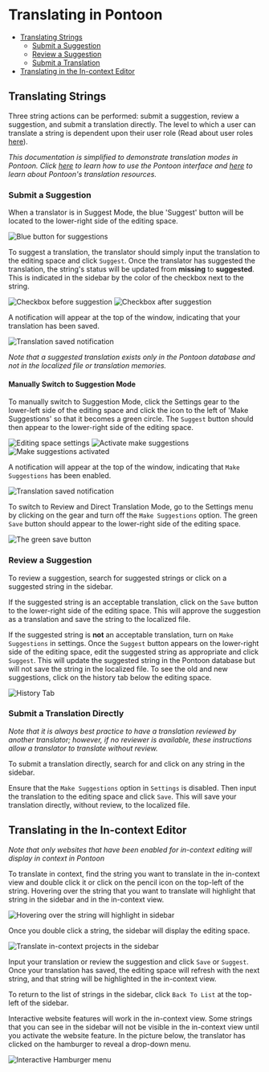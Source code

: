 # Translating in Pontoon

* [Translating Strings](#translating-strings)
  * [Submit a Suggestion](#submit-a-suggestion)
  * [Review a Suggestion](#review-a-suggestion)
  * [Submit a Translation](#submit-a-translation-directly)
* [Translating in the In-context Editor](#translating-in-the-wysiwyg-editor)

## Translating Strings

Three string actions can be performed: submit a suggestion, review a suggestion, and submit a translation directly. The level to which a user can translate a string is dependent upon their user role (Read about user roles [here](user.md)).

*This documentation is simplified to demonstrate translation modes in Pontoon. Click [here](ui.md) to learn how to use the Pontoon interface and [here](resources.md) to learn about Pontoon's translation resources.*

### Submit a Suggestion

When a translator is in Suggest Mode, the blue 'Suggest' button will be located to the lower-right side of the editing space.

![Blue button for suggestions](/assets/images/pontoon/translate/suggest_button.png)

To suggest a translation, the translator should simply input the translation to the editing space and click `Suggest`. Once the translator has suggested the translation, the string's status will be updated from **missing** to **suggested**. This is indicated in the sidebar by the color of the checkbox next to the string.

![Checkbox before suggestion](/assets/images/pontoon/translate/sidebar_presuggest.png) ![Checkbox after suggestion](/assets/images/pontoon/translate/sidebar_postsuggest.png)

A notification will appear at the top of the window, indicating that your translation has been saved.

![Translation saved notification](/assets/images/pontoon/translate/translation_saved_notif.png)

*Note that a suggested translation exists only in the Pontoon database and not in the localized file or translation memories.*

#### Manually Switch to Suggestion Mode

To manually switch to Suggestion Mode, click the Settings gear to the lower-left side of the editing space and click the icon to the left of 'Make Suggestions' so that it becomes a green circle. The `Suggest` button should then appear to the lower-right side of the editing space.

![Editing space settings](/assets/images/pontoon/translate/suggest_settings.png) ![Activate make suggestions](/assets/images/pontoon/translate/activate_suggest.png)
![Make suggestions activated](/assets/images/pontoon/translate/activated_suggest.png)

A notification will appear at the top of the window, indicating that `Make Suggestions` has been enabled.

![Translation saved notification](/assets/images/pontoon/translate/translation_saved_notif.png)

To switch to Review and Direct Translation Mode, go to the Settings menu by clicking on the gear and turn off the `Make Suggestions` option. The green `Save` button should appear to the lower-right side of the editing space.

![The green save button](/assets/images/pontoon/translate/save_button.png)

### Review a Suggestion

To review a suggestion, search for suggested strings or click on a suggested string in the sidebar.

If the suggested string is an acceptable translation, click on the `Save` button to the lower-right side of the editing space. This will approve the suggestion as a translation and save the string to the localized file.

If the suggested string is **not** an acceptable translation, turn on `Make Suggestions` in settings. Once the `Suggest` button appears on the lower-right side of the editing space, edit the suggested string as appropriate and click `Suggest`. This will update the suggested string in the Pontoon database but will not save the string in the localized file. To see the old and new suggestions, click on the history tab below the editing space.

![History Tab](/assets/images/pontoon/translate/history_tab.png)

### Submit a Translation Directly

*Note that it is always best practice to have a translation reviewed by another translator; however, if no reviewer is available, these instructions allow a translator to translate without review.*

To submit a translation directly, search for and click on any string in the sidebar.

Ensure that the `Make Suggestions` option in `Settings` is disabled. Then input the translation to the editing space and click `Save`. This will save your translation directly, without review, to the localized file.

## Translating in the In-context Editor

*Note that only websites that have been enabled for in-context editing will display in context in Pontoon*

To translate in context, find the string you want to translate in the in-context view and double click it or click on the pencil icon on the top-left of the string. Hovering over the string that you want to translate will highlight that string in the sidebar and in the in-context view.

![Hovering over the string will highlight in sidebar](/assets/images/pontoon/translate/hover_incontext.png)

Once you double click a string, the sidebar will display the editing space.

![Translate in-context projects in the sidebar](/assets/images/pontoon/translate/translate_in_sidebar.png)

Input your translation or review the suggestion and click `Save` or `Suggest`. Once your translation has saved, the editing space will refresh with the next string, and that string will be highlighted in the in-context view.

To return to the list of strings in the sidebar, click `Back To List` at the top-left of the sidebar.

Interactive website features will work in the in-context view. Some strings that you can see in the sidebar will not be visible in the in-context view until you activate the website feature. In the picture below, the translator has clicked on the hamburger to reveal a drop-down menu.

![Interactive Hamburger menu](/assets/images/pontoon/translate/interactive_features.png)

